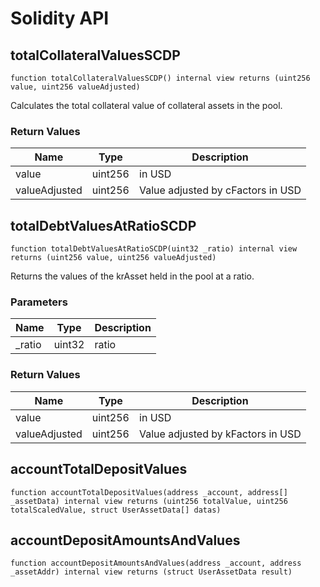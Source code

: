 # Solidity API

## totalCollateralValuesSCDP

```solidity
function totalCollateralValuesSCDP() internal view returns (uint256 value, uint256 valueAdjusted)
```

Calculates the total collateral value of collateral assets in the pool.

### Return Values

| Name | Type | Description |
| ---- | ---- | ----------- |
| value | uint256 | in USD |
| valueAdjusted | uint256 | Value adjusted by cFactors in USD |

## totalDebtValuesAtRatioSCDP

```solidity
function totalDebtValuesAtRatioSCDP(uint32 _ratio) internal view returns (uint256 value, uint256 valueAdjusted)
```

Returns the values of the krAsset held in the pool at a ratio.

### Parameters

| Name | Type | Description |
| ---- | ---- | ----------- |
| _ratio | uint32 | ratio |

### Return Values

| Name | Type | Description |
| ---- | ---- | ----------- |
| value | uint256 | in USD |
| valueAdjusted | uint256 | Value adjusted by kFactors in USD |

## accountTotalDepositValues

```solidity
function accountTotalDepositValues(address _account, address[] _assetData) internal view returns (uint256 totalValue, uint256 totalScaledValue, struct UserAssetData[] datas)
```

## accountDepositAmountsAndValues

```solidity
function accountDepositAmountsAndValues(address _account, address _assetAddr) internal view returns (struct UserAssetData result)
```

